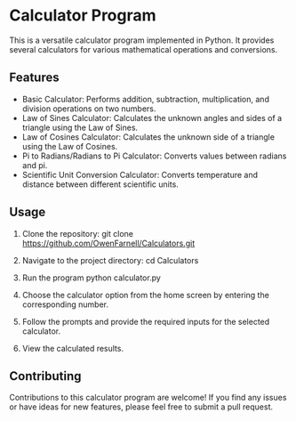 # Calculator Program

This is a versatile calculator program implemented in Python. It provides several calculators for various mathematical operations and conversions.

## Features

- Basic Calculator: Performs addition, subtraction, multiplication, and division operations on two numbers.
- Law of Sines Calculator: Calculates the unknown angles and sides of a triangle using the Law of Sines.
- Law of Cosines Calculator: Calculates the unknown side of a triangle using the Law of Cosines.
- Pi to Radians/Radians to Pi Calculator: Converts values between radians and pi.
- Scientific Unit Conversion Calculator: Converts temperature and distance between different scientific units.

## Usage

1. Clone the repository: git clone https://github.com/OwenFarnell/Calculators.git

2. Navigate to the project directory: cd Calculators

3. Run the program python calculator.py

4. Choose the calculator option from the home screen by entering the corresponding number.

5. Follow the prompts and provide the required inputs for the selected calculator.

6. View the calculated results.

## Contributing

Contributions to this calculator program are welcome! If you find any issues or have ideas for new features, please feel free to submit a pull request.
